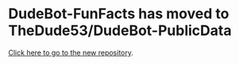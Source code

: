 # DudeBot-FunFacts has moved to TheDude53/DudeBot-PublicData
[Click here to go to the new repository](https://github.com/TheDude53/DudeBot-PublicData).
